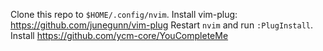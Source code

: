 Clone this repo to `$HOME/.config/nvim`.
Install vim-plug: https://github.com/junegunn/vim-plug
Restart `nvim` and run `:PlugInstall`.
Install https://github.com/ycm-core/YouCompleteMe
